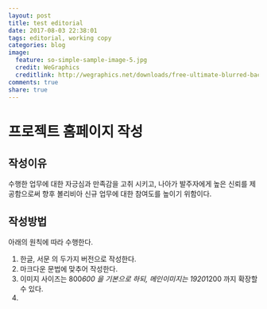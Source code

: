 ```yaml
---
layout: post
title: test editorial
date: 2017-08-03 22:38:01
tags: editorial, working copy
categories: blog
image:
  feature: so-simple-sample-image-5.jpg
  credit: WeGraphics
  creditlink: http://wegraphics.net/downloads/free-ultimate-blurred-background-pack/
comments: true
share: true
---
```


# 프로젝트 홈페이지 작성

## 작성이유

수행한 업무에 대한 자긍심과 만족감을 고취 시키고, 나아가 발주자에게 높은 신뢰를 제공함으로써 향후 볼리비아 신규 업무에 대한 참여도를 높이기 위함이다.

## 작성방법

아래의 원칙에 따라 수행한다.

1. 한글, 서문 의 두가지 버전으로 작성한다.
2. 마크다운 문법에 맞추어 작성한다.
3. 이미지 사이즈는 800*600 을 기본으로 하되, 메인이미지는 1920*1200 까지 확장할수 있다.
4. 

